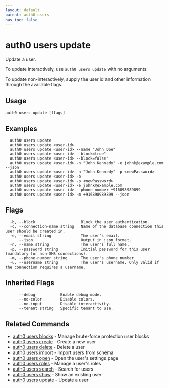 ```yaml
---
layout: default
parent: auth0 users
has_toc: false
---
```

# auth0 users update

Update a user.

To update interactively, use `auth0 users update` with no arguments.

To update non-interactively, supply the user id and other information through the available flags.

## Usage
```
auth0 users update [flags]
```

## Examples

```
  auth0 users update 
  auth0 users update <user-id> 
  auth0 users update <user-id> --name "John Doe"
  auth0 users update <user-id> --block=true"
  auth0 users update <user-id> --block=false"
  auth0 users update <user-id> -n "John Kennedy" -e johnk@example.com --json
  auth0 users update <user-id> -n "John Kennedy" -p <newPassword>
  auth0 users update <user-id> -b
  auth0 users update <user-id> -p <newPassword>
  auth0 users update <user-id> -e johnk@example.com
  auth0 users update <user-id> --phone-number +916898989899
  auth0 users update <user-id> -m +916898989899 --json
```


## Flags

```
  -b, --block                    Block the user authentication.
  -c, --connection-name string   Name of the database connection this user should be created in.
  -e, --email string             The user's email.
      --json                     Output in json format.
  -n, --name string              The user's full name.
  -p, --password string          Initial password for this user (mandatory for non-SMS connections).
  -m, --phone-number string      The user's phone number.
  -u, --username string          The user's username. Only valid if the connection requires a username.
```


## Inherited Flags

```
      --debug           Enable debug mode.
      --no-color        Disable colors.
      --no-input        Disable interactivity.
      --tenant string   Specific tenant to use.
```


## Related Commands

- [auth0 users blocks](auth0_users_blocks.md) - Manage brute-force protection user blocks
- [auth0 users create](auth0_users_create.md) - Create a new user
- [auth0 users delete](auth0_users_delete.md) - Delete a user
- [auth0 users import](auth0_users_import.md) - Import users from schema
- [auth0 users open](auth0_users_open.md) - Open the user's settings page
- [auth0 users roles](auth0_users_roles.md) - Manage a user's roles
- [auth0 users search](auth0_users_search.md) - Search for users
- [auth0 users show](auth0_users_show.md) - Show an existing user
- [auth0 users update](auth0_users_update.md) - Update a user


